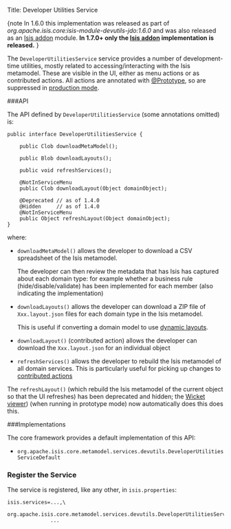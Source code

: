 Title: Developer Utilities Service

{note
In 1.6.0 this implementation was released as part of *org.apache.isis.core:isis-module-devutils-jdo:1.6.0* and was also released as an [Isis addon](http://github.com/isisaddons/isis-module-devutils) module.  **In 1.7.0+ only the [Isis addon](http://github.com/isisaddons/isis-module-devutils) implementation is released.**
}

The `DeveloperUtilitiesService` service provides a number of development-time utilities, mostly related to accessing/interacting with the Isis metamodel.  These are visible in the UI, either as menu actions or as contributed actions.  All actions are annotated with [@Prototype](../recognized-annotations/Prototype.html), so are suppressed in [production mode](../deployment-type.html).


###API

The API defined by `DeveloperUtilitiesService` (some annotations omitted) is:

    public interface DeveloperUtilitiesService {

        public Clob downloadMetaModel();

        public Blob downloadLayouts();

        public void refreshServices();

        @NotInServiceMenu
        public Clob downloadLayout(Object domainObject);

        @Deprecated // as of 1.4.0
        @Hidden     // as of 1.4.0
        @NotInServiceMenu
        public Object refreshLayout(Object domainObject);
    }

where:

* `downloadMetaModel()` allows the developer to download a CSV spreadsheet of the Isis metamodel.  
 
    The developer can then review the metadata that has Isis has captured about each domain type: for example whether a business rule (hide/disable/validate) has been implemented for each member (also indicating the implementation) 

* `downloadLayouts()` allows the developer can download a ZIP file of `Xxx.layout.json` files for each domain type in the Isis metamodel.  
 
    This is useful if converting a domain model to use [dynamic layouts](../../components/viewers/wicket/dynamic-layouts.html).

*  `downloadLayout()` (contributed action) allows the developer can download the `Xxx.layout.json` for an individual object

*  `refreshServices()` allows the developer to rebuild the Isis metamodel of all domain services.  This is particularly useful for picking up changes to [contributed actions](../../more-advanced-topics/how-to-01-062-How-to-decouple-dependencies-using-contributions.html)

The `refreshLayout()` (which rebuild the Isis metamodel of the current object so that the UI refreshes) has been deprecated and hidden; the [Wicket viewer](../../components/viewers/wicket/about.html)) (when running in prototype mode) now automatically does this does this.


###Implementations

The core framework provides a default implementation of this API:

* `org.apache.isis.core.metamodel.services.devutils.DeveloperUtilitiesServiceDefault`
   
### Register the Service

The service is registered, like any other, in `isis.properties`:

    isis.services=...,\
                  org.apache.isis.core.metamodel.services.devutils.DeveloperUtilitiesServiceDefault,\
                  ...


